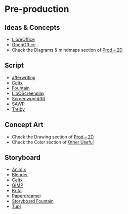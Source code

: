 # Pre-production

## Ideas & Concepts
*   [LibreOffice](http://www.libreoffice.org/)
*   [OpenOffice](http://www.openoffice.org/)
*   Check the Diagrams & mindmaps section of [Prod – 2D](#docs/sw_prod_2d/)


## Script
*   [afterwriting](http://afterwriting.com/)
*   [Celtx](https://www.celtx.com)
*   [Fountain](http://fountain.io/)
*   [LibOScreenplay](http://www.hadipiter.com/LibOScreenplay.htm)
*   [Screenwright(R)](http://templates.libreoffice.org/template-center/screenwright-r-screenplay-formatting-template)
*   [SAWP](https://github.com/Screenwriting-authoring-web-platform/sawp)
*   [Trelby](http://www.trelby.org/)

## Concept Art
*   Check the Drawing section of [Prod – 2D](#docs/sw_prod_2d/)
*   Check the Color section of  [Other Useful](#docs/sw_other_useful)

## Storyboard
*   [Animix](http://animix.sourceforge.net/)
*   [Blender](http://www.blender.org/)
*   [Celtx](https://www.celtx.com)
*   [GIMP](http://www.gimp.org/)
*   [Krita](http://krita.org/)
*   [Paperdreamer](https://github.com/Paperdreamer/frontend)
*   [Storyboard Fountain](http://storyboardfountain.com)
*   [Tupi](http://www.maefloresta.com/portal/)
